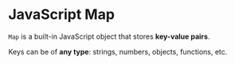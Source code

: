 
# JavaScript Map

`Map` is a built-in JavaScript object that stores **key-value pairs**.  

Keys can be of **any type**: strings, numbers, objects, functions, etc.
